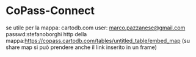 CoPass-Connect
==============

se utile per la mappa:
cartodb.com
user: marco.pazzanese@gmail.com
passwd:stefanoborghi
http della mappa:https://copass.cartodb.com/tables/untitled_table/embed_map
(su share map si può prendere anche il link inserito in un frame)
